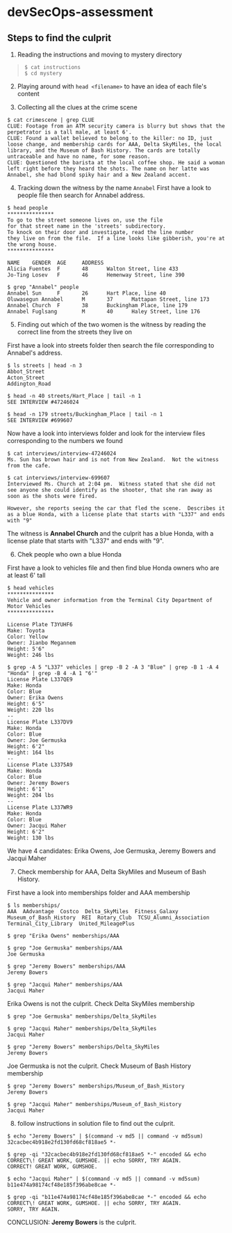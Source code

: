 # devSecOps-assessment

## Steps to find the culprit

1. Reading the instructions and moving to mystery directory  

>`$ cat instructions`  
>`$ cd mystery`

2. Playing around with `head <filename>` to have an idea of each file's content

3. Collecting all the clues at the crime scene

```shell
$ cat crimescene | grep CLUE
CLUE: Footage from an ATM security camera is blurry but shows that the perpetrator is a tall male, at least 6'.
CLUE: Found a wallet believed to belong to the killer: no ID, just loose change, and membership cards for AAA, Delta SkyMiles, the local library, and the Museum of Bash History. The cards are totally untraceable and have no name, for some reason.
CLUE: Questioned the barista at the local coffee shop. He said a woman left right before they heard the shots. The name on her latte was Annabel, she had blond spiky hair and a New Zealand accent.
```
4. Tracking down the witness by the name `Annabel`
First have a look to people file then search for Annabel address.

```shell
$ head people
***************
To go to the street someone lives on, use the file
for that street name in the 'streets' subdirectory.
To knock on their door and investigate, read the line number
they live on from the file.  If a line looks like gibberish, you're at the wrong house.
***************

NAME    GENDER  AGE     ADDRESS
Alicia Fuentes  F       48      Walton Street, line 433
Jo-Ting Losev   F       46      Hemenway Street, line 390

$ grep "Annabel" people
Annabel Sun     F       26      Hart Place, line 40
Oluwasegun Annabel      M       37      Mattapan Street, line 173
Annabel Church  F       38      Buckingham Place, line 179       
Annabel Fuglsang        M       40      Haley Street, line 176
```
5. Finding out which of the two women is the witness by reading the correct line from the streets they live on

First have a look into streets folder then search the file corresponding to Annabel's address.

```shell
$ ls streets | head -n 3
Abbot_Street
Acton_Street
Addington_Road

$ head -n 40 streets/Hart_Place | tail -n 1
SEE INTERVIEW #47246024

$ head -n 179 streets/Buckingham_Place | tail -n 1
SEE INTERVIEW #699607
```

Now have a look into interviews folder and look for the interview files corresponding to the numbers we found

```shell
$ cat interviews/interview-47246024
Ms. Sun has brown hair and is not from New Zealand.  Not the witness from the cafe.

$ cat interviews/interview-699607
Interviewed Ms. Church at 2:04 pm.  Witness stated that she did not see anyone she could identify as the shooter, that she ran away as soon as the shots were fired.

However, she reports seeing the car that fled the scene.  Describes it as a blue Honda, with a license plate that starts with "L337" and ends with "9"
```

The witness is **Annabel Church** and the culprit has a blue Honda, with a license plate that starts with "L337" and ends with "9".

6. Chek people who own a blue Honda

First have a look to vehicles file and then find blue Honda owners who are at least 6' tall

```shell
$ head vehicles 
***************
Vehicle and owner information from the Terminal City Department of Motor Vehicles
***************

License Plate T3YUHF6
Make: Toyota
Color: Yellow
Owner: Jianbo Megannem
Height: 5'6"
Weight: 246 lbs

$ grep -A 5 "L337" vehicles | grep -B 2 -A 3 "Blue" | grep -B 1 -A 4 "Honda" | grep -B 4 -A 1 "6'"
License Plate L337QE9
Make: Honda
Color: Blue
Owner: Erika Owens
Height: 6'5"
Weight: 220 lbs
--
License Plate L337DV9
Make: Honda
Color: Blue
Owner: Joe Germuska
Height: 6'2"
Weight: 164 lbs
--
License Plate L3375A9
Make: Honda
Color: Blue
Owner: Jeremy Bowers
Height: 6'1"
Weight: 204 lbs
--
License Plate L337WR9
Make: Honda
Color: Blue
Owner: Jacqui Maher
Height: 6'2"
Weight: 130 lbs
```

We have 4 candidates: Erika Owens, Joe Germuska, Jeremy Bowers and Jacqui Maher

7. Check membership for AAA, Delta SkyMiles and Museum of Bash History.

First have a look into memberships folder and AAA membership

```shell
$ ls memberships/
AAA  AAdvantage  Costco  Delta_SkyMiles  Fitness_Galaxy  Museum_of_Bash_History  REI  Rotary_Club  TCSU_Alumni_Association  Terminal_City_Library  United_MileagePlus

$ grep "Erika Owens" memberships/AAA

$ grep "Joe Germuska" memberships/AAA
Joe Germuska

$ grep "Jeremy Bowers" memberships/AAA
Jeremy Bowers

$ grep "Jacqui Maher" memberships/AAA
Jacqui Maher
```

Erika Owens is not the culprit. Check Delta SkyMiles membership

```shell
$ grep "Joe Germuska" memberships/Delta_SkyMiles

$ grep "Jacqui Maher" memberships/Delta_SkyMiles
Jacqui Maher

$ grep "Jeremy Bowers" memberships/Delta_SkyMiles
Jeremy Bowers
```

Joe Germuska is not the culprit. Check Museum of Bash History membership

```shell
$ grep "Jeremy Bowers" memberships/Museum_of_Bash_History
Jeremy Bowers

$ grep "Jacqui Maher" memberships/Museum_of_Bash_History
Jacqui Maher
```

8. follow instructions in solution file to find out the culprit.

```shell
$ echo "Jeremy Bowers" | $(command -v md5 || command -v md5sum)
32cacbec4b918e2fd130fd68cf818ae5 *-

$ grep -qi "32cacbec4b918e2fd130fd68cf818ae5 *-" encoded && echo CORRECT\! GREAT WORK, GUMSHOE. || echo SORRY, TRY AGAIN.
CORRECT! GREAT WORK, GUMSHOE.

$ echo "Jacqui Maher" | $(command -v md5 || command -v md5sum)
b11e474a98174cf48e185f396abe8cae *-

$ grep -qi "b11e474a98174cf48e185f396abe8cae *-" encoded && echo CORRECT\! GREAT WORK, GUMSHOE. || echo SORRY, TRY AGAIN.
SORRY, TRY AGAIN.
```

CONCLUSION: **Jeremy Bowers** is the culprit.
